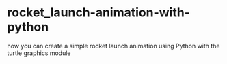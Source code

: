 # rocket_launch-animation-with-python
how you can create a simple rocket launch animation using Python with the turtle graphics module

